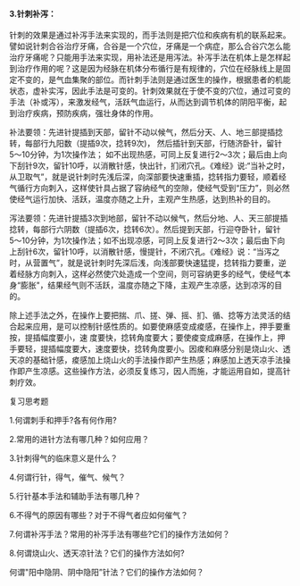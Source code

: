 #### 3.针刺补泻：

针刺的效果是通过补泻手法来实现的，而手法则是把穴位和疾病有机的联系起来。譬如说针刺合谷治疗牙痛，合谷是一个穴位，牙痛是一个病症，那么合谷穴怎么能治疗牙痛呢？只能用手法来实现，用补法还是用泻法。补泻手法在机体上是怎样起到治疗作用的呢？这是因为经脉在机体分布循行是有规律的，穴位在经脉线上是固定不变的，是气血集聚的部位。而针刺手法则是通过医生的操作，根据患者的机能状态，虚补实泻，因此手法是可变的。针刺效果就在于使不变的穴位，通过可变的手法（补或泻），来激发经气，活跃气血运行，从而达到调节机体的阴阳平衡，起到治疗疾病，预防疾病，强壮身体的作用。

补法要领：先进针提插到天部，留针不动以候气，然后分天、人、地三部提插捻转，每部行九阳数（提插9次，捻转9次)， 然后插针到天部，行随济卧针，留针5〜10分钟，为1次操作法； 如不出现热感，可同上反复进行2〜3次；最后由上向下刮针9次，留针10呼，以消散针感，快出针，扪闭穴孔。《难经》说:“当补之时，从卫取气”，就是说针刺时先浅后深，向深部要快速重插，捻转指力要轻，顺着经气循行方向刺入，这样使针具占据了容纳经气的空隙，使经气受到“压力”，则必然使经气运行加快、活跃，温度亦随之上升，主观产生热感，达到热补的目的。

泻法要领：先进针提插3次到地部，留针不动以候气，然后分地、人、天三部提插捻转，每部行六阴数（提插6次，捻转6次）。然后提到天部，行迎夺卧针，留针5〜10分钟，为1次操作法；如不出现凉感，可同上反复进行2〜3次；最后由下向上刮针6次，留针10呼，以消散针感，慢提针，不闭穴孔。《难经》说：“当泻之时，从营置气”，就是说针刺时先深后浅，向浅部要快速猛提，捻转指力要重，逆着经脉方向刺入，这样必然使穴处造成一个空间，则可容纳更多的经气，使经气本身“膨胀"，结果经气则不活跃，温度亦随之下降，主观产生凉感，达到凉泻的目的。

 除上述手法之外，在操作上要把揣、爪、搓、弹、摇、扪、循、捻等方法灵活的结合起来应用，是可以控制针感性质的。如要使麻感变成痠感，在操作上，押手要重按，提插幅度要小，速 度要快，捻转角度要大；要使痠变成麻感，在操作上，押手要轻，提插幅度要大，速度要快，捻转角度要小。因痠和麻感分别是烧山火、透天凉的基础针感，痠感加上烧山火的手法操作即产生热感；麻感加上透天凉手法操作即产生凉感。这些操作方法，必须反复练习，因人而施，才能运用自如，提高针刺疗效。

复习思考题	

1.何谓刺手和押手?各有何作用?

2.常用的进针方法有哪几种？如何应用？

3.针刺得气的临床意义是什么？

4.何谓行针，得气，催气、候气？

5.行针基本手法和辅助手法有哪几种？

6.不得气的原因有哪些？对于不得气者应如何催气？

7.何谓补泻手法？常用的补泻手法有哪些?它们的操作方法如何？

8.何谓烧山火、透天凉针法？它们的操作方法如何?

 何谓"阳中隐阴、阴中隐阳”针法？它们的操作方法如何？
